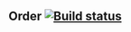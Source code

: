 ## Order [![Build status](https://ci.appveyor.com/api/projects/status/hft8itjwa0ji7dcd?svg=true)](https://ci.appveyor.com/project/diananaum/cardorder)